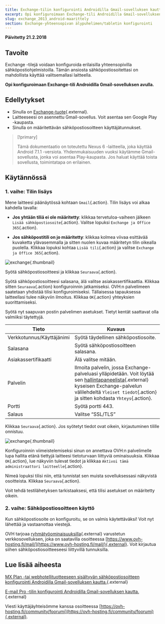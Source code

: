 ```yaml
---
title: Exchange-tilin konfigurointi Androidilla Gmail-sovelluksen kautta
excerpt: Opi konfiguroimaan Exchange-tili Androidilla Gmail-sovelluksen avulla
slug: exchange_2013_android-maarittely
section: Exchange-yhteensopivan älypuhelimen/tabletin konfigurointi
---
```


**Päivitetty 21.2.2018**

## Tavoite

Exchange -tilejä voidaan konfiguroida erilaisilla yhteensopivilla sähköpostiohjelmistoilla. Tämän ansiosta sähköpostiosoitettasi on mahdollista käyttää valitsemallasi laitteella.

**Opi konfiguroimaan Exchange-tili Androidilla Gmail-sovelluksen avulla.**

## Edellytykset

- Sinulla on [Exchange-tuote](https://www.ovh-hosting.fi/sahkopostit/){.external}.
- Laitteeseesi on asennettu Gmail-sovellus. Voit asentaa sen Google Play -kaupasta.
- Sinulla on määritettävän sähköpostiosoitteen käyttäjätunnukset.

> [!primary]
>
> Tämä dokumentaatio on toteutettu Nexus 6 -laitteella, joka käyttää Android 7.1.1 -versiota. Yhdenmukaisuuden vuoksi käytämme Gmail-sovellusta, jonka voi asentaa Play-kaupasta. Jos haluat käyttää toista sovellusta, toimintatapa on erilainen.
>

## Käytännössä

### 1. vaihe: Tilin lisäys

Mene laitteesi päänäytössä kohtaan `Gmail`{.action}. Tilin lisäys voi alkaa kahdella tavalla:

- **Jos yhtään tiliä ei ole määritetty**: klikkaa tervetuloa-vaiheen jälkeen `Lisää sähköpostiosoite`{.action}. Valitse lopuksi `Exchange ja Office 365`{.action}. 

- **Jos sähköpostitili on jo määritetty**: klikkaa kolmea viivaa esittävää kuvaketta ylävasemmalla ja sitten nuolen kuvaa määritetyn tilin oikealla puolella. Klikkaa lopuksi kohtaa `Lisää tili`{.action} ja valitse `Exchange ja Office 365`{.action}. 

![exchange](images/configuration-exchange-gmail-application-android-step1.png){.thumbnail}

Syötä sähköpostiosoitteesi ja klikkaa `Seuraava`{.action}.

Syötä sähköpostiosoitteesi salasana, älä valitse asiakassertifikaattia. Klikkaa sitten `Seuraava`{.action} konfiguroinnin jatkamiseksi. OVH:n palvelimeen saatetaan yhdistää tilisi konfiguroimiseksi. Tällaisessa tapauksessa laitteellasi tulee näkyviin ilmoitus. Klikkaa `OK`{.action} yhteyksien suorittamiseksi.

Syötä nyt saapuvan postin palvelimen asetukset. Tietyt kentät saattavat olla valmiiksi täytettyjä.

|Tieto|Kuvaus| 
|---|---| 
|Verkkotunnus/Käyttäjänimi|Syötä täydellinen sähköpostiosoite.|  
|Salasana|Syötä sähköpostiosoitteen salasana.|
|Asiakassertifikaatti|Älä valitse mitään.|
|Palvelin|Ilmoita palvelin, jossa Exchange-palveluasi ylläpidetään. Voit löytää sen [hallintapaneelista](https://www.ovh.com/auth/?action=gotomanager){.external} kyseisen Exchange-palvelun välilehdeltä `Yleiset tiedot`{.action} ja sitten kohdasta `Yhteys`{.action}.|
|Portti|Syötä portti 443.|  
|Salaus|Valitse “SSL/TLS”|

Klikkaa `Seuraava`{.action}. Jos syötetyt tiedot ovat oikein, kirjautuminen tilille onnistuu.

![exchange](images/configuration-exchange-gmail-application-android-step2.png){.thumbnail}

Konfiguroinnin viimeistelemiseksi sinun on annettava OVH:n palvelimelle lupa hallita etänä tiettyjä laitteesi tietoturvaan liittyviä ominaisuuksia. Klikkaa `OK`{.action}, lue näkyviin tulevat tiedot ja klikkaa `Aktivoi tämä administraattori laitteelle`{.action}.

Nimeä lopuksi tilisi niin, että tunnistat sen muista sovelluksessasi näkyvistä osoitteista. Klikkaa `Seuraava`{.action}.

Voit tehdä testilähetyksen tarkistaaksesi, että tilisi asetukset on määritetty oikein.

### 2. vaihe: Sähköpostiosoitteen käyttö

Kun sähköpostiosoite on konfiguroitu, se on valmis käytettäväksi! Voit nyt lähettää ja vastaanottaa viestejä.

OVH tarjoaa [ryhmätyöominaisuuksilla](https://www.ovh-hosting.fi/sahkopostit/){.external} varustetun verkkosovelluksen, joka on saatavilla osoitteessa [https://www.ovh-hosting.fi/mail/](https://www.ovh-hosting.fi/mail/){.external}. Voit kirjautua siihen sähköpostiosoitteeseesi liittyvillä tunnuksilla.

## Lue lisää aiheesta

[MX Plan -tai webhotellituotteeseen sisältyvän sähköpostiosoitteen konfigurointi Androidilla Gmail-sovelluksen kautta.](https://docs.ovh.com/fi/emails/konfigurointi-android/){.external}

[E-mail Pro -tilin konfigurointi Androidilla Gmail-sovelluksen kautta.](https://docs.ovh.com/fi/emails-pro/konfigurointi-android/){.external}

Viesti käyttäjäyhteisömme kanssa osoitteessa [https://ovh-hosting.fi/community/foorumi](https://ovh-hosting.fi/community/foorumi){.external}.